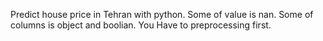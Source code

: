 Predict house price in Tehran with python.
Some of value is nan.
Some of columns is object and boolian.
You Have to preprocessing first.
